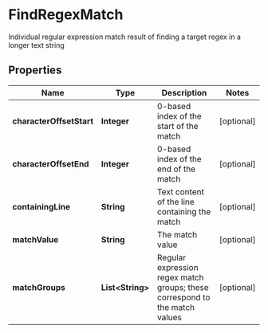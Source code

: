 

# FindRegexMatch

Individual regular expression match result of finding a target regex in a longer text string
## Properties

Name | Type | Description | Notes
------------ | ------------- | ------------- | -------------
**characterOffsetStart** | **Integer** | 0-based index of the start of the match |  [optional]
**characterOffsetEnd** | **Integer** | 0-based index of the end of the match |  [optional]
**containingLine** | **String** | Text content of the line containing the match |  [optional]
**matchValue** | **String** | The match value |  [optional]
**matchGroups** | **List&lt;String&gt;** | Regular expression regex match groups; these correspond to the match values |  [optional]



